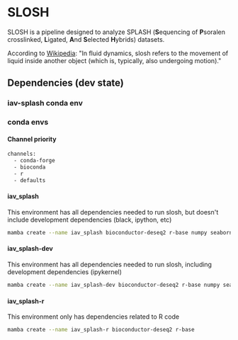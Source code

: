 # SLOSH
SLOSH is a pipeline designed to analyze SPLASH (**S**equencing of **P**soralen crosslinked, **L**igated, **A**nd **S**elected **H**ybrids) datasets.

According to [Wikipedia](https://en.wikipedia.org/wiki/Slosh_dynamics): "In fluid dynamics, slosh refers to the movement of liquid inside another object (which is, typically, also undergoing motion)."

## Dependencies (dev state)
### iav-splash conda env

### conda envs

#### Channel priority

```Bash
channels:
  - conda-forge
  - bioconda
  - r
  - defaults
```

#### iav_splash

This environment has all dependencies needed to run slosh, but doesn't include development dependencies (black, ipython, etc)

```Bash
mamba create --name iav_splash bioconductor-deseq2 r-base numpy seaborn scipy circos
```

#### iav_splash-dev

This environment has all dependencies needed to run slosh, including development dependencies (ipykernel)

```Bash
mamba create --name iav_splash-dev bioconductor-deseq2 r-base numpy seaborn scipy circos ipykernel
```

#### iav_splash-r

This environment only has dependencies related to R code

```Bash
mamba create --name iav_splash-r bioconductor-deseq2 r-base
```
